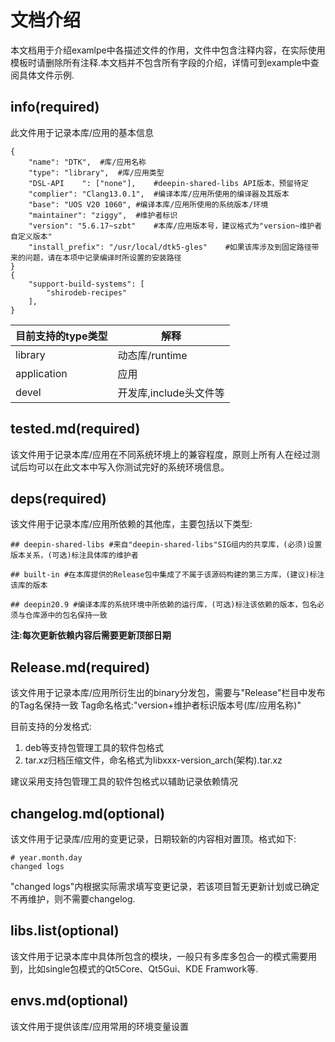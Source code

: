 # 文档介绍
  本文档用于介绍examlpe中各描述文件的作用，文件中包含注释内容，在实际使用模板时请删除所有注释.本文档并不包含所有字段的介绍，详情可到example中查阅具体文件示例.


## info(required)
  此文件用于记录本库/应用的基本信息

```
{
    "name": "DTK",	#库/应用名称
    "type": "library",	#库/应用类型
    "DSL-API	": ["none"],	#deepin-shared-libs API版本，预留待定
    "complier": "Clang13.0.1",	#编译本库/应用所使用的编译器及其版本
    "base": "UOS V20 1060",	#编译本库/应用所使用的系统版本/环境
    "maintainer": "ziggy",	#维护者标识
    "version": "5.6.17~szbt"	#本库/应用版本号，建议格式为"version~维护者自定义版本"
    "install_prefix": "/usr/local/dtk5-gles"	#如果该库涉及到固定路径带来的问题，请在本项中记录编译时所设置的安装路径
}
{
    "support-build-systems": [
        "shirodeb-recipes"
    ],
}
```

|目前支持的type类型|解释|
|-------|--------|
|library|动态库/runtime|
|application|应用|
|devel|开发库,include头文件等|


## tested.md(required)
  该文件用于记录本库/应用在不同系统环境上的兼容程度，原则上所有人在经过测试后均可以在此文本中写入你测试完好的系统环境信息。


## deps(required)
  该文件用于记录本库/应用所依赖的其他库，主要包括以下类型:

```
## deepin-shared-libs #来自"deepin-shared-libs"SIG组内的共享库，(必须)设置版本关系，(可选)标注具体库的维护者

## built-in #在本库提供的Release包中集成了不属于该源码构建的第三方库，(建议)标注该库的版本

## deepin20.9 #编译本库的系统环境中所依赖的运行库，(可选)标注该依赖的版本，包名必须与仓库源中的包名保持一致
```
 **注:每次更新依赖内容后需要更新顶部日期**

## Release.md(required)
  该文件用于记录本库/应用所衍生出的binary分发包，需要与"Release"栏目中发布的Tag名保持一致
  Tag命名格式:"version+维护者标识版本号(库/应用名称)"

  目前支持的分发格式:

1. deb等支持包管理工具的软件包格式
2. tar.xz归档压缩文件，命名格式为libxxx-version_arch(架构).tar.xz

  建议采用支持包管理工具的软件包格式以辅助记录依赖情况




## changelog.md(optional)
  该文件用于记录库/应用的变更记录，日期较新的内容相对置顶。格式如下:
```
# year.month.day
changed logs
```
  "changed logs"内根据实际需求填写变更记录，若该项目暂无更新计划或已确定不再维护，则不需要changelog.



## libs.list(optional)
  该文件用于记录本库中具体所包含的模块，一般只有多库多包合一的模式需要用到，比如single包模式的Qt5Core、Qt5Gui、KDE Framwork等.



## envs.md(optional)
  该文件用于提供该库/应用常用的环境变量设置
